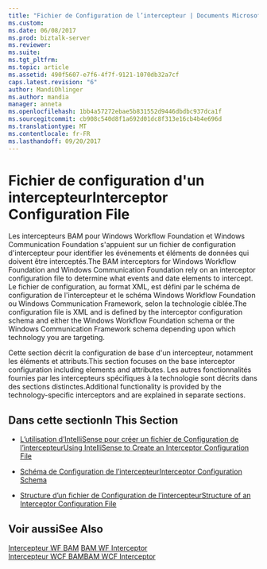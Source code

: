 ```yaml
---
title: "Fichier de Configuration de l’intercepteur | Documents Microsoft"
ms.custom: 
ms.date: 06/08/2017
ms.prod: biztalk-server
ms.reviewer: 
ms.suite: 
ms.tgt_pltfrm: 
ms.topic: article
ms.assetid: 490f5607-e7f6-4f7f-9121-1070db32a7cf
caps.latest.revision: "6"
author: MandiOhlinger
ms.author: mandia
manager: anneta
ms.openlocfilehash: 1bb4a57272ebae5b831552d9446dbdbc937dca1f
ms.sourcegitcommit: cb908c540d8f1a692d01dc8f313e16cb4b4e696d
ms.translationtype: MT
ms.contentlocale: fr-FR
ms.lasthandoff: 09/20/2017
---
```

# <a name="interceptor-configuration-file"></a><span data-ttu-id="69b4c-102">Fichier de configuration d'un intercepteur</span><span class="sxs-lookup"><span data-stu-id="69b4c-102">Interceptor Configuration File</span></span>
<span data-ttu-id="69b4c-103">Les intercepteurs BAM pour Windows Workflow Foundation et Windows Communication Foundation s'appuient sur un fichier de configuration d'intercepteur pour identifier les événements et éléments de données qui doivent être interceptés.</span><span class="sxs-lookup"><span data-stu-id="69b4c-103">The BAM interceptors for Windows Workflow Foundation and Windows Communication Foundation rely on an interceptor configuration file to determine what events and date elements to intercept.</span></span> <span data-ttu-id="69b4c-104">Le fichier de configuration, au format XML, est défini par le schéma de configuration de l'intercepteur et le schéma Windows Workflow Foundation ou Windows Communication Framework, selon la technologie ciblée.</span><span class="sxs-lookup"><span data-stu-id="69b4c-104">The configuration file is XML and is defined by the interceptor configuration schema and either the Windows Workflow Foundation schema or the Windows Communication Framework schema depending upon which technology you are targeting.</span></span>  
  
 <span data-ttu-id="69b4c-105">Cette section décrit la configuration de base d'un intercepteur, notamment les éléments et attributs.</span><span class="sxs-lookup"><span data-stu-id="69b4c-105">This section focuses on the base interceptor configuration including elements and attributes.</span></span> <span data-ttu-id="69b4c-106">Les autres fonctionnalités fournies par les intercepteurs spécifiques à la technologie sont décrits dans des sections distinctes.</span><span class="sxs-lookup"><span data-stu-id="69b4c-106">Additional functionality is provided by the technology-specific interceptors and are explained in separate sections.</span></span>  
  
## <a name="in-this-section"></a><span data-ttu-id="69b4c-107">Dans cette section</span><span class="sxs-lookup"><span data-stu-id="69b4c-107">In This Section</span></span>  
  
-   [<span data-ttu-id="69b4c-108">L’utilisation d’IntelliSense pour créer un fichier de Configuration de l’intercepteur</span><span class="sxs-lookup"><span data-stu-id="69b4c-108">Using IntelliSense to Create an Interceptor Configuration File</span></span>](../core/using-intellisense-to-create-an-interceptor-configuration-file.md)  
  
-   [<span data-ttu-id="69b4c-109">Schéma de Configuration de l’intercepteur</span><span class="sxs-lookup"><span data-stu-id="69b4c-109">Interceptor Configuration Schema</span></span>](../core/interceptor-configuration-schema.md)  
  
-   [<span data-ttu-id="69b4c-110">Structure d’un fichier de Configuration de l’intercepteur</span><span class="sxs-lookup"><span data-stu-id="69b4c-110">Structure of an Interceptor Configuration File</span></span>](../core/structure-of-an-interceptor-configuration-file.md)  
  
## <a name="see-also"></a><span data-ttu-id="69b4c-111">Voir aussi</span><span class="sxs-lookup"><span data-stu-id="69b4c-111">See Also</span></span>  
 <span data-ttu-id="69b4c-112">[Intercepteur WF BAM](../core/bam-wf-interceptor.md) </span><span class="sxs-lookup"><span data-stu-id="69b4c-112">[BAM WF Interceptor](../core/bam-wf-interceptor.md) </span></span>  
 [<span data-ttu-id="69b4c-113">Intercepteur WCF BAM</span><span class="sxs-lookup"><span data-stu-id="69b4c-113">BAM WCF Interceptor</span></span>](../core/bam-wcf-interceptor.md)